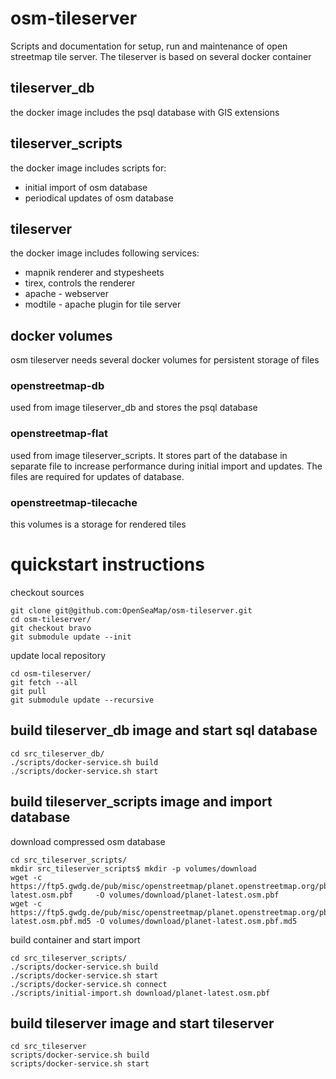 # osm-tileserver
Scripts and documentation for setup, run and maintenance of open streetmap tile server.
The tileserver is based on several docker container

## tileserver_db
the docker image includes the psql database with GIS extensions

## tileserver_scripts
the docker image includes scripts for:
+ initial import of osm database
+ periodical updates of osm database

## tileserver
the docker image includes following services:
+ mapnik renderer and stypesheets
+ tirex, controls the renderer
+ apache - webserver
+ modtile - apache plugin for tile server

## docker volumes
osm tileserver needs several docker volumes for persistent storage of files

### openstreetmap-db
used from image tileserver_db and stores the psql database

### openstreetmap-flat
used from image tileserver_scripts. It stores part of the database in separate file to increase performance during initial import and updates.
The files are required for updates of database.

### openstreetmap-tilecache
this volumes is a storage for rendered tiles

# quickstart instructions
checkout sources
```
git clone git@github.com:OpenSeaMap/osm-tileserver.git
cd osm-tileserver/
git checkout bravo
git submodule update --init
```

update local repository
```
cd osm-tileserver/
git fetch --all
git pull
git submodule update --recursive
```



## build tileserver_db image and start sql database
```
cd src_tileserver_db/
./scripts/docker-service.sh build
./scripts/docker-service.sh start
```

## build tileserver_scripts image and import database

download compressed osm database  
```
cd src_tileserver_scripts/
mkdir src_tileserver_scripts$ mkdir -p volumes/download
wget -c https://ftp5.gwdg.de/pub/misc/openstreetmap/planet.openstreetmap.org/pbf/planet-latest.osm.pbf     -O volumes/download/planet-latest.osm.pbf
wget -c https://ftp5.gwdg.de/pub/misc/openstreetmap/planet.openstreetmap.org/pbf/planet-latest.osm.pbf.md5 -O volumes/download/planet-latest.osm.pbf.md5
```

build container and start import
```
cd src_tileserver_scripts/
./scripts/docker-service.sh build
./scripts/docker-service.sh start
./scripts/docker-service.sh connect
./scripts/initial-import.sh download/planet-latest.osm.pbf
```

## build tileserver image and start tileserver
```
cd src_tileserver
scripts/docker-service.sh build
scripts/docker-service.sh start
```
